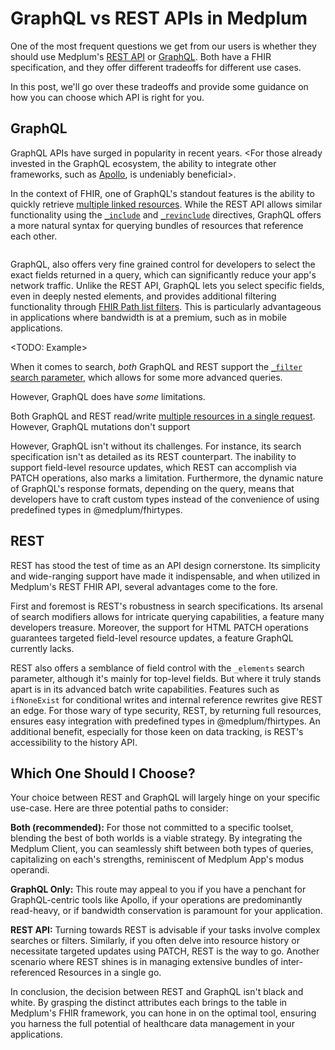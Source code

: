 # GraphQL vs REST APIs in Medplum

One of the most frequent questions we get from our users is whether they should use Medplum's [REST API]() or [GraphQL](). Both have a FHIR specification, and they offer different tradeoffs for different use cases. 

In this post, we'll go over these tradeoffs and provide some guidance on how you can choose which API is right for you. 

## GraphQL

GraphQL APIs have surged in popularity in recent years. <For those already invested in the GraphQL ecosystem, the ability to integrate other frameworks, such as [Apollo](), is undeniably beneficial>.

In the context of FHIR, one of GraphQL's standout features is the ability to quickly retrieve [multiple linked resources](). While the REST API allows similar functionality using the [`_include`]()  and [`_revinclude`]() directives, GraphQL offers a more natural syntax for querying bundles of resources that reference each other. 

```graphql
```



GraphQL, also offers very fine grained control for developers to select the exact fields returned in a query, which can significantly reduce your app's network traffic. Unlike the REST API, GraphQL lets you select specific fields, even in deeply nested elements, and provides additional filtering functionality through [FHIR Path list filters](). This is particularly advantageous in applications where bandwidth is at a premium, such as in mobile applications. 

<TODO: Example>

When it comes to search, *both* GraphQL and REST support the [`_filter` search parameter](), which allows for some more advanced queries. 

However, GraphQL does have *some* limitations. 

Both GraphQL and REST read/write [multiple resources in a single request](). However, GraphQL mutations don't support 

However, GraphQL isn't without its challenges. For instance, its search specification isn't as detailed as its REST counterpart. The inability to support field-level resource updates, which REST can accomplish via PATCH operations, also marks a limitation. Furthermore, the dynamic nature of GraphQL's response formats, depending on the query, means that developers have to craft custom types instead of the convenience of using predefined types in @medplum/fhirtypes.

## REST 

REST has stood the test of time as an API design cornerstone. Its simplicity and wide-ranging support have made it indispensable, and when utilized in Medplum's REST FHIR API, several advantages come to the fore.

First and foremost is REST's robustness in search specifications. Its arsenal of search modifiers allows for intricate querying capabilities, a feature many developers treasure. Moreover, the support for HTML PATCH operations guarantees targeted field-level resource updates, a feature GraphQL currently lacks.

REST also offers a semblance of field control with the `_elements` search parameter, although it's mainly for top-level fields. But where it truly stands apart is in its advanced batch write capabilities. Features such as `ifNoneExist` for conditional writes and internal reference rewrites give REST an edge. For those wary of type security, REST, by returning full resources, ensures easy integration with predefined types in @medplum/fhirtypes. An additional benefit, especially for those keen on data tracking, is REST's accessibility to the history API.

## Which One Should I Choose?

Your choice between REST and GraphQL will largely hinge on your specific use-case. Here are three potential paths to consider:

**Both (recommended):** For those not committed to a specific toolset, blending the best of both worlds is a viable strategy. By integrating the Medplum Client, you can seamlessly shift between both types of queries, capitalizing on each's strengths, reminiscent of Medplum App's modus operandi.

**GraphQL Only:** This route may appeal to you if you have a penchant for GraphQL-centric tools like Apollo, if your operations are predominantly read-heavy, or if bandwidth conservation is paramount for your application.

**REST API:** Turning towards REST is advisable if your tasks involve complex searches or filters. Similarly, if you often delve into resource history or necessitate targeted updates using PATCH, REST is the way to go. Another scenario where REST shines is in managing extensive bundles of inter-referenced Resources in a single go.

In conclusion, the decision between REST and GraphQL isn't black and white. By grasping the distinct attributes each brings to the table in Medplum's FHIR framework, you can hone in on the optimal tool, ensuring you harness the full potential of healthcare data management in your applications.